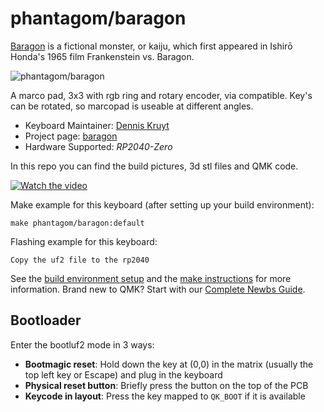 # phantagom/baragon

[Baragon](https://en.wikipedia.org/wiki/Baragon) is a fictional monster, or kaiju, which first appeared in Ishirō Honda's 1965 film Frankenstein vs. Baragon.

![phantagom/baragon](https://i.imgur.com/17RkGUP.jpeg)

A marco pad, 3x3 with rgb ring and rotary encoder, via compatible. Key's can be rotated, so marcopad is useable at different angles.

* Keyboard Maintainer: [Dennis Kruyt](https://github.com/dkruyt)
* Project page: [baragon](https://github.com/dkruyt/mk/baragon)
* Hardware Supported: *RP2040-Zero*

In this repo you can find the build pictures, 3d stl files and QMK code.

[![Watch the video](https://img.youtube.com/vi/1jc_xD3B5aU/default.jpg)](https://youtu.be/1jc_xD3B5aU)

Make example for this keyboard (after setting up your build environment):

    make phantagom/baragon:default

Flashing example for this keyboard:

    Copy the uf2 file to the rp2040 

See the [build environment setup](https://docs.qmk.fm/#/getting_started_build_tools) and the [make instructions](https://docs.qmk.fm/#/getting_started_make_guide) for more information. Brand new to QMK? Start with our [Complete Newbs Guide](https://docs.qmk.fm/#/newbs).

## Bootloader

Enter the bootluf2 mode  in 3 ways:

* **Bootmagic reset**: Hold down the key at (0,0) in the matrix (usually the top left key or Escape) and plug in the keyboard
* **Physical reset button**: Briefly press the button on the top of the PCB
* **Keycode in layout**: Press the key mapped to `QK_BOOT` if it is available
